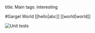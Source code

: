 title: Main
tags: interesting

#Gargel
World
[[hello|abc]] [[world|world]]

![Unit tests](https://i.imgur.com/WbIQAkm.png)